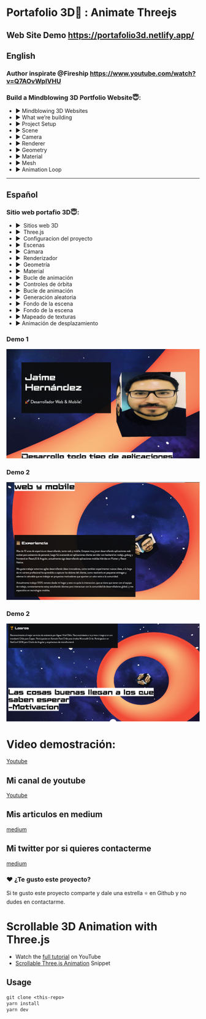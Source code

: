 <p align="center">
    <h1>Portafolio 3D🤩 : Animate Threejs</h1>
</p>

## Web Site Demo https://portafolio3d.netlify.app/
## English
### Author inspirate  @Fireship https://www.youtube.com/watch?v=Q7AOvWpIVHU

### Build a Mindblowing 3D Portfolio Website😇:

* ▶️ Mindblowing 3D Websites
* ▶️ What we’re building
* ▶️ Project Setup
* ▶️ Scene
* ▶️ Camera
* ▶️ Renderer
* ▶️ Geometry
* ▶️ Material
* ▶️ Mesh
* ▶️ Animation Loop


-----------------------------------------
## Español
### Sitio web portafio 3D😇:

* ▶ ️ Sitios web 3D
* ▶ ️ Three.js
* ▶ ️ Configuracion del proyecto
* ▶ ️ Escenas
* ▶ ️ Cámara
* ▶ ️ Renderizador
* ▶ ️ Geometría
* ▶ ️ Material
* ▶ ️ Bucle de animación
* ▶ ️ Controles de órbita 
* ▶ ️ Bucle de animación
* ▶ ️ Generación aleatoria
* ▶ ️ Fondo de la escena
* ▶ ️ Fondo de la escena
* ▶  Mapeado de texturas
* ▶  Animación de desplazamiento


### Demo 1

<img src="assets/01-miniatura-desktop.png" />

### Demo 2

<img src="assets/02-miniatura-desktop.png" />

### Demo 2

<img src="assets/03-miniatura-desktop.png" />



# Video demostración:
[Youtube](https://www.youtube.com/watch?v=Bgb82cCue1g)



## Mi canal de youtube 

[Youtube](https://www.youtube.com/channel/UCQsrs_h91Q-baLx-n_rcdNg)

## Mis articulos en medium
[medium](https://devjaime.medium.com/)


## Mi twitter por si quieres contacterme
[medium](https://twitter.com/HsJhernandez)

### :heart: ¿Te gusto este proyecto?

Si te gusto este proyecto comparte y dale una estrella :star: en Github y no dudes en contactarme.


# Scrollable 3D Animation with Three.js

- Watch the [full tutorial](https://youtu.be/Q7AOvWpIVHU) on YouTube
- [Scrollable Three.js Animation](https://fireship.io/snippets/threejs-scrollbar-animation) Snippet

## Usage

```
git clone <this-repo>
yarn install
yarn dev
```